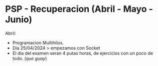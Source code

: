 # PSP - Recuperacion (Abril - Mayo - Junio)
Abril: 
- Programacion Multihilos.
- Día 25/04/2024 > empezamos con Socket
- El día del examen seran 4 putas horas, de ejercicios con un poco de todo. (_que guay_)
